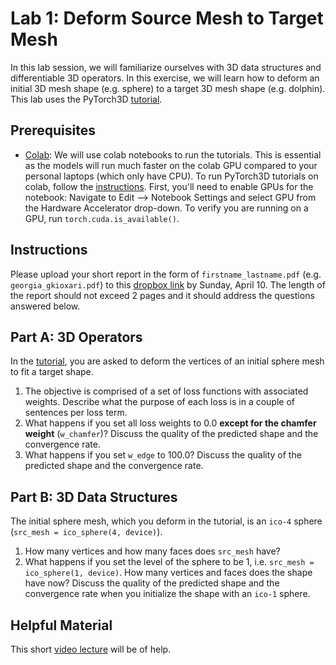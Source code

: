 # Lab 1: Deform Source Mesh to Target Mesh

In this lab session, we will familiarize ourselves with 3D data structures and differentiable 3D operators. 
In this exercise, we will learn how to deform an initial 3D mesh shape (e.g. sphere) to a target 3D mesh shape (e.g. dolphin). 
This lab uses the PyTorch3D [tutorial][py3dlab].

## Prerequisites
* [Colab][colab]: We will use colab notebooks to run the tutorials. This is essential as the models will run much faster on the colab GPU compared to your personal laptops (which only have CPU). 
To run PyTorch3D tutorials on colab, follow the [instructions][py3dinstr]. First, you'll need to enable GPUs for the notebook: Navigate to Edit --> Notebook Settings and select GPU from the Hardware Accelerator drop-down.
To verify you are running on a GPU, run `torch.cuda.is_available()`.

## Instructions
Please upload your short report in the form of `firstname_lastname.pdf` (e.g. `georgia_gkioxari.pdf`) to this [dropbox link][dropbox] by Sunday, April 10. The length of the report should not exceed 2 pages and it should address the questions answered below.

## Part A: 3D Operators

In the [tutorial][py3dlab], you are asked to deform the vertices of an initial sphere mesh to fit a target shape.

1. The objective is comprised of a set of loss functions with associated weights. Describe what the purpose of each loss is in a couple of sentences per loss term.
2. What happens if you set all loss weights to 0.0 **except for the chamfer weight** (`w_chamfer`)? Discuss the quality of the predicted shape and the convergence rate.
3. What happens if you set `w_edge` to 100.0? Discuss the quality of the predicted shape and the convergence rate.

## Part B: 3D Data Structures

The initial sphere mesh, which you deform in the tutorial, is an `ico-4` sphere (`src_mesh = ico_sphere(4, device)`). 

1. How many vertices and how many faces does `src_mesh` have?
2. What happens if you set the level of the sphere to be 1, i.e. `src_mesh = ico_sphere(1, device)`. How many vertices and faces does the shape have now? Discuss the quality of the predicted shape and the convergence rate when you initialize the shape with an `ico-1` sphere.

## Helpful Material

This short [video lecture][lecture] will be of help.


[dropbox]: https://www.dropbox.com/request/uCvmjzM1gNutcVOJFLMR
[py3d]: https://github.com/facebookresearch/pytorch3d
[py3dtut]: https://github.com/facebookresearch/pytorch3d/tree/master/docs/tutorials
[py3dlab]: https://github.com/facebookresearch/pytorch3d/blob/master/docs/tutorials/deform_source_mesh_to_target_mesh.ipynb
[colab]: https://colab.research.google.com/
[lecture]: https://youtu.be/MOBAJb5nJRI?t=1724
[py3dinstr]: https://pytorch3d.org/tutorials/